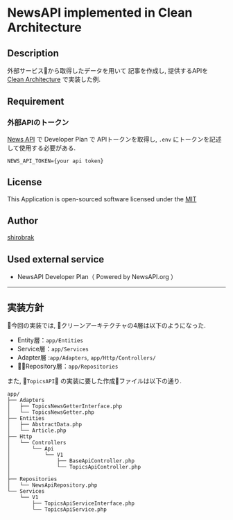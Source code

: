 NewsAPI implemented in Clean Architecture
====


## Description

外部サービスから取得したデータを用いて
記事を作成し, 提供するAPIを [Clean Architecture](https://blog.cleancoder.com/uncle-bob/2012/08/13/the-clean-architecture.html) で実装した例. 

## Requirement

### 外部APIのトークン

[News API](https://NewsAPI.org) で Developer Plan で APIトークンを取得し, `.env` にトークンを記述して使用する必要がある.  

```
NEWS_API_TOKEN={your api token}
```

## License
This Application is open-sourced software licensed under the [MIT](https://opensource.org/licenses/MIT)

## Author

[shirobrak](https://github.com/shirobrak)

## Used external service

- NewsAPI Developer Plan（ Powered by NewsAPI.org ）

---

## 実装方針

今回の実装では, クリーンアーキテクチャの4層は以下のようになった.  
- Entity層：`app/Entities`
- Service層：`app/Services`
- Adapter層 :`app/Adapters`, `app/Http/Controllers/`
- Repository層：`app/Repositories`

また, `TopicsAPI` の実装に要した作成ファイルは以下の通り.  
```
app/
├── Adapters
│   ├── TopicsNewsGetterInterface.php
│   └── TopicsNewsGetter.php
├── Entities
│   ├── AbstractData.php
│   └── Article.php
├── Http
│   └── Controllers
│       └── Api
│           └── V1
│               ├── BaseApiController.php
│               └── TopicsApiController.php
│      
├── Repositories
│   └── NewsApiRepository.php
└── Services
    └── V1
        ├── TopicsApiServiceInterface.php
        └── TopicsApiService.php
```